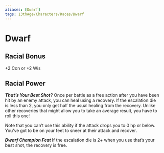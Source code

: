 ```yaml
---
aliases: [Dwarf]
tags: 13thAge/Characters/Races/Dwarf
---
```

# Dwarf

## Racial Bonus
+2 Con or +2 Wis

## Racial Power
***That’s Your Best Shot?***
Once per battle as a free action after you have been hit by an enemy attack, you can heal using a recovery. If the escalation die is less than 2, you only get half the usual healing from the recovery. Unlike other recoveries that might allow you to take an average result, you have to roll this one!

Note that you can’t use this ability if the attack drops you to 0 hp or below. You’ve got to be on your feet to sneer at their attack and recover.

***Dwarf Champion Feat***
If the escalation die is 2+ when you use that’s your best shot, the recovery is free.

